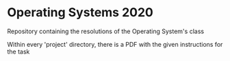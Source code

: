 # Operating Systems 2020
Repository containing the resolutions of the Operating System's class

Within every 'project' directory, there is a PDF with the given instructions for the task
